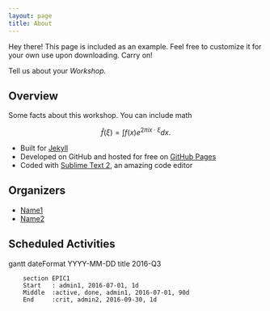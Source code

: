 ```yaml
---
layout: page
title: About
---
```




<p class="message">
  Hey there! This page is included as an example. Feel free to customize it for your own use upon downloading. Carry on!
</p>

Tell us about your *Workshop.*

## Overview

Some facts about this workshop. You can include math 

$$ \widehat{f}(\xi) = \int f(x) e^{2 \pi i x \cdot \xi} dx.$$

* Built for [Jekyll](http://jekyllrb.com)
* Developed on GitHub and hosted for free on [GitHub Pages](https://pages.github.com)
* Coded with [Sublime Text 2](http://sublimetext.com), an amazing code editor


## Organizers

* [Name1](http://pims.math.ca)
* [Name2](http://pims.math.ca)


## Scheduled Activities

<div class="mermaid">
gantt
        dateFormat  YYYY-MM-DD
        title 2016-Q3

        section EPIC1 
        Start   : admin1, 2016-07-01, 1d
        Middle  :active, done, admin1, 2016-07-01, 90d
        End     :crit, admin2, 2016-09-30, 1d
  
</div>
